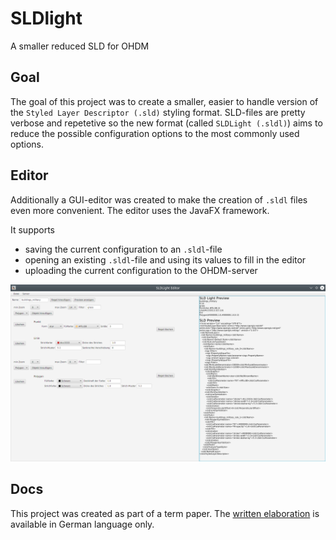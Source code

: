# SLDlight
A smaller reduced SLD for OHDM

## Goal
The goal of this project was to create a smaller, easier to handle version of the `Styled Layer Descriptor (.sld)` styling format.
SLD-files are pretty verbose and repetetive so the new format (called `SLDLight (.sldl)`) aims to reduce the possible configuration options to the most commonly used options.

## Editor
Additionally a GUI-editor was created to make the creation of `.sldl` files even more convenient.
The editor uses the JavaFX framework.

It supports
- saving the current configuration to an `.sldl`-file
- opening an existing `.sldl`-file and using its values to fill in the editor
- uploading the current configuration to the OHDM-server

![editor](docs/abb/editor.png)

## Docs
This project was created as part of a term paper. The [written elaboration](docs/Hauptdatei.pdf) is available in German language only.
